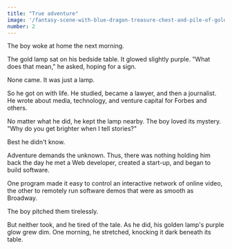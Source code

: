```yaml
---
title: "True adventure"
image: '/fantasy-scene-with-blue-dragon-treasure-chest-and-pile-of-golden-coins-d-illustration-707801968.jpg'
number: 2
---
```


The boy woke at home the next morning. 

The gold lamp sat on his bedside table. It glowed slightly purple. "What does that mean," he asked, hoping for a sign.

None came. It was just a lamp. 

So he got on with life. He studied, became a lawyer, and then a journalist. He wrote about media, technology, and venture capital for Forbes and others.

No matter what he did, he kept the lamp nearby. The boy loved its mystery. "Why do you get brighter when I tell stories?" 

Best he didn't know. 

Adventure demands the unknown. Thus, there was nothing holding him back the day he met a Web developer, created a start-up, and began to build software. 

One program made it easy to control an interactive network of online video, the other to remotely run software demos that were as smooth as Broadway. 

The boy pitched them tirelessly. 

But neither took, and he tired of the tale. As he did, his golden lamp's purple glow grew dim. One morning, he stretched, knocking it dark beneath its table.
